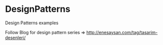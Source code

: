 # DesignPatterns
Design Patterns examples

Follow Blog for design pattern series => http://enesaysan.com/tag/tasarim-desenleri/
